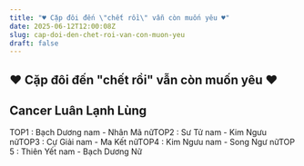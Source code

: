 ```yaml
---
title: "♥ Cặp đôi đến \"chết rồi\" vẫn còn muốn yêu ♥"
date: 2025-06-12T12:00:08Z
slug: cap-doi-den-chet-roi-van-con-muon-yeu
draft: false
---
```


## ♥ Cặp đôi đến "chết rồi" vẫn còn muốn yêu ♥

## Cancer Luân Lạnh Lùng

TOP1 : Bạch Dương nam - Nhân Mã nữTOP2 : Sư Tử nam - Kim Ngưu nữTOP3 : Cự Giải nam - Ma Kết nữTOP4 : Kim Ngưu nam - Song Ngư nữTOP 5 : Thiên Yết nam - Bạch Dương Nữ
